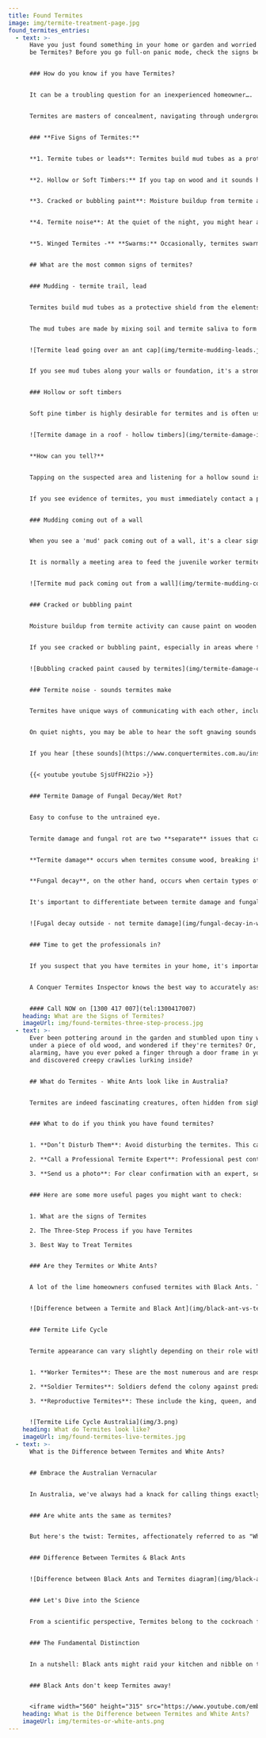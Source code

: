 ```yaml
---
title: Found Termites
image: img/termite-treatment-page.jpg
found_termites_entries:
  - text: >-
      Have you just found something in your home or garden and worried it could
      be Termites? Before you go full-on panic mode, check the signs below.  


      ### How do you know if you have Termites?


      It can be a troubling question for an inexperienced homeowner…. 'Is this soft piece of timber a sign of termites'?


      Termites are masters of concealment, navigating through underground tunnels and inside the wooden structures of your home, often undetected. It's not uncommon for their presence to go unnoticed until after they've caused significant damage.


      ### **Five Signs of Termites:**


      **1. Termite tubes or leads**: Termites build mud tubes as a protective shield to access food. If you see mud tubes along your walls or foundation, it strongly indicates termites.


      **2. Hollow or Soft Timbers:** If you tap on wood and it sounds hollow, it may indicate that termites have eaten the inside of the wood. Damaged wood: Termites eat wood from the inside out, causing it to become thin and brittle. If you see any damaged or softwood in your home, it could be a sign of termites.


      **3. Cracked or bubbling paint**: Moisture buildup from termite activity can cause the paint on wooden surfaces to crack or bubble.


      **4. Termite noise**: At the quiet of the night, you might hear a tapping noise or a crunching munching sound.


      **5. Winged Termites -** **Swarms:** Occasionally, termites swarm to start new colonies. If you see a swarm of winged termites (Alates) or find discarded wings, especially near light sources, this could indicate a termite presence.


      ## What are the most common signs of termites?


      ### Mudding - termite trail, lead


      Termites build mud tubes as a protective shield from the elements and predators as they travel from their colony to the food source. These tubes provide the dark, warm, and humid environment they need to survive. 


      The mud tubes are made by mixing soil and termite saliva to form a paste-like substance that dries to a hardness similar to plaster.


      ![Termite lead going over an ant cap](img/termite-mudding-leads.jpg "Termites exposed in their mud tube")


      If you see mud tubes along your walls or foundation, it's a strong indication of a termite infestation and you should have a professional inspect your home as **soon** as possible.


      ### Hollow or soft timbers


      Soft pine timber is highly desirable for termites and is often used for door and window frames, skirting boards, and other wood structures in the home. Termites will eat the timber from the inside out, leaving a thin layer between them and the outside world.


      ![Termite damage in a roof - hollow timbers](img/termite-damage-in-a-roof-hollow-timber.jpg "Hollow timber damaged by termites")


      **How can you tell?**


      Tapping on the suspected area and listening for a hollow sound is a simple way to determine if there may be termites present. Using a sharp knife to make a small slit and inspecting the interior of the wood can also provide evidence of termites.


      If you see evidence of termites, you must immediately contact a professional for a thorough inspection and treatment. Sealing the opened area with tape will prevent the termites from fleeing away and allow the inspector to understand the full extent of the problem.


      ### Mudding coming out of a wall


      When you see a 'mud' pack coming out of a wall, it's a clear sign you have termites. It could be a nest behind the wall or a bivouac. A bivouac is not a nest as it doesn't have a nursery where the Queen termite lays eggs.


      It is normally a meeting area to feed the juvenile worker termites or grow their fungus source for their protein.


      ![Termite mud pack coming out from a wall](img/termite-mudding-coming-out-of-a-wall-1.jpg "Termite mud pack coming out from a wall")


      ### Cracked or bubbling paint


      Moisture buildup from termite activity can cause paint on wooden surfaces to crack or bubble. When termites consume wood, they produce moisture as a by-product, and if this moisture accumulates in one area, it can cause paint to become damaged.


      If you see cracked or bubbling paint, especially in areas where there may be termite activity, it's important to have a professional inspect your home to determine the cause and take appropriate action to address any termite infestations.


      ![Bubbling cracked paint caused by termites](img/termite-damage-cracked-or-bubbling-paint.jpg)


      ### Termite noise - sounds termites make


      Termites have unique ways of communicating with each other, including the use of sounds. When soldiers are alarmed, they will hit their heads against the wood, creating a knocking noise as a signal to evacuate.


      On quiet nights, you may be able to hear the soft gnawing sounds made by worker termites as they scrape and eat the wood.


      If you hear [these sounds](https://www.conquertermites.com.au/inspections/found-termites/termite-sounds/), it's a strong indication of a termite infestation and you should have a professional inspect your home as soon as possible.


      {{< youtube youtube SjsUfFH22io >}}


      ### Termite Damage of Fungal Decay/Wet Rot?


      Easy to confuse to the untrained eye.


      Termite damage and fungal rot are two **separate** issues that can affect the structure of the wood in a home.


      **Termite damage** occurs when termites consume wood, breaking it down and weakening its structural integrity. This type of damage is often hidden and can go undetected for a long time, leading to significant harm to the structure of a building.


      **Fungal decay**, on the other hand, occurs when certain types of fungi infect the wood, breaking down the cellulose and hemicellulose within it and causing it to become soft and crumbly. A musty odour and visible discolouration of the wood typically accompany this type of damage.


      It's important to differentiate between termite damage and fungal rot, as they require different types of treatment and repair. A professional inspection can help determine the cause of the damage and provide the necessary recommendations for addressing it.


      ![Fugal decay outside - not termite damage](img/fungal-decay-in-weatherboard-external-wall.jpg)


      ### Time to get the professionals in?


      If you suspect that you have termites in your home, it's important to seek the assistance of a professional to determine the extent of the infestation and the best course of action for treatment.


      A Conquer Termites Inspector knows the best way to accurately assess the situation and provide a comprehensive report on what steps need to be taken to eliminate the termites.


      #### Call NOW on [1300 417 007](tel:1300417007)
    heading: What are the Signs of Termites?
    imageUrl: img/found-termites-three-step-process.jpg
  - text: >-
      Ever been pottering around in the garden and stumbled upon tiny white bugs
      under a piece of old wood, and wondered if they're termites? Or, even more
      alarming, have you ever poked a finger through a door frame in your house
      and discovered creepy crawlies lurking inside?


      ## What do Termites - White Ants look like in Australia?


      Termites are indeed fascinating creatures, often hidden from sight. They are small, soft-bodied insects that live in large colonies. 


      ### What to do if you think you have found termites?


      1. **Don’t Disturb Them**: Avoid disturbing the termites. This can cause them to scatter potentially making it harder to eradicate them.

      2. **Call a Professional Termite Expert**: Professional pest controllers have the skills, experience, and equipment necessary to effectively deal with termite problems. They can assess the situation, identify the termite species, and determine the best course of action.

      3. **Send us a photo**: For clear confirmation with an expert, send us a photo for quick and free identification. 


      ### Here are some more useful pages you might want to check:


      1. What are the signs of Termites

      2. The Three-Step Process if you have Termites

      3. Best Way to Treat Termites


      ### Are they Termites or White Ants?


      A lot of the lime homeowners confused termites with Black Ants. The confusion stems from their uncanny physical similarities. Both species boast six legs, sport antennae, and live in tight-knit colonies. However, that's where the similarities end, as they differ substantially in body structure and behaviour.


      ![Difference between a Termite and Black Ant](img/black-ant-vs-termite-body-shape.png)


      ### Termite Life Cycle


      Termite appearance can vary slightly depending on their role within the colony. There are three main types of termites in a colony: 


      1. **Worker Termites**: These are the most numerous and are responsible for feeding the colony, building and repairing the nest, and taking care of the young. They are typically about 1/4 to 1/2 inch long, cream-colored, and have no wings.

      2. **Soldier Termites**: Soldiers defend the colony against predators like ants. They are similar in size to workers but can be distinguished by their larger, darker heads and strong mandibles (jaws).

      3. **Reproductive Termites**: These include the king, queen, and alates (winged termites). The queen is much larger than the other termites and can live for several years, laying thousands of eggs. Alates are the ones you might see during certain times of the year when they swarm to start new colonies.


      ![Termite Life Cycle Australia](img/3.png)
    heading: What do Termites look like?
    imageUrl: img/found-termites-live-termites.jpg
  - text: >-
      What is the Difference between Termites and White Ants?


      ## Embrace the Australian Vernacular


      In Australia, we've always had a knack for calling things exactly as we see them. Once upon a time, when we laid our eyes on these tiny, communal-dwelling creatures that bore a striking resemblance to ants, we dubbed them "White Ants." It seemed like a logical name at the time.


      ### Are white ants the same as termites?


      But here's the twist: Termites, affectionately referred to as "White Ants" Down Under, are not ants by any stretch of the imagination. The confusion stems from their uncanny physical similarities. Both species boast six legs, sport antennae, and live in tight-knit colonies. However, that's where the similarities end, as they differ substantially in body structure and behaviour.


      ### Difference Between Termites & Black Ants


      ![Difference between Black Ants and Termites diagram](img/black-ant-vs-termite-body-shape.png)


      ### Let's Dive into the Science


      From a scientific perspective, Termites belong to the cockroach family, specifically the sub-order of Blattodea, whereas Ants are part of the wasp family, known as the Order Hymenoptera. Termites lack the segmented bodies that are characteristic of ants.


      ### The Fundamental Distinction


      In a nutshell: Black ants might raid your kitchen and nibble on the food you've left out, but Termites, often dubbed "White Ants," have a more destructive appetite—they'll feast on your very home!


      ### Black Ants don't keep Termites away!


      <iframe width="560" height="315" src="https://www.youtube.com/embed/04cg2Sw9wTY?si=iowienQfYyTWEU8y" title="YouTube video player" frameborder="0" allow="accelerometer; autoplay; clipboard-write; encrypted-media; gyroscope; picture-in-picture; web-share" allowfullscreen></iframe>
    heading: What is the Difference between Termites and White Ants?
    imageUrl: img/termites-or-white-ants.png
---
```

